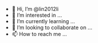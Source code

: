 - 👋 Hi, I’m @lin2012li
- 👀 I’m interested in ...
- 🌱 I’m currently learning ...
- 💞️ I’m looking to collaborate on ...
- 📫 How to reach me ...

<!---
lin2012li/lin2012li is a ✨ special ✨ repository because its `README.md` (this file) appears on your GitHub profile.
You can click the Preview link to take a look at your changes.
--->
